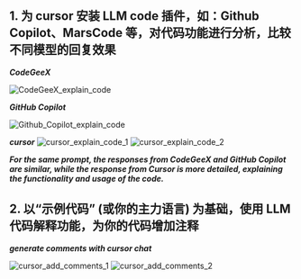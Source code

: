 ## 1. 为 cursor 安装 LLM code 插件，如：Github Copilot、MarsCode 等，对代码功能进行分析，比较不同模型的回复效果
**_CodeGeeX_**

![CodeGeeX_explain_code](img_src/CodeGeeX_explain_code.png)

**_GitHub Copilot_**

![Github_Copilot_explain_code](img_src/GithubCopilot_explain_code.png)

**_cursor_**
![cursor_explain_code_1](img_src/cursor_explain_code_1.png)
![cursor_explain_code_2](img_src/cursor_explain_code_2.png)

**_For the same prompt, the responses from CodeGeeX and GitHub Copilot are similar, while the response from Cursor is more detailed, explaining the functionality and usage of the code._**

## 2. 以“示例代码” (或你的主力语言) 为基础，使用 LLM 代码解释功能，为你的代码增加注释
**_generate comments with cursor chat_**

![cursor_add_comments_1](img_src/cursor_add_comments_1.png)
![cursor_add_comments_2](img_src/cursor_add_comments_2.png)
